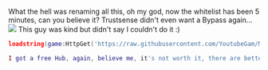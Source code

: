 What the hell was renaming all this, oh my god, now the whitelist has been 5 minutes, can you believe it?
Trustsense didn't even want a Bypass again...
![](https://i.px1.club/ba2e2a7477b50262.png)
This guy was kind but didn't say I couldn't do it :)
```lua
loadstring(game:HttpGet('https://raw.githubusercontent.com/YoutubeGam/My_news_Hub/main/DarkHub/Init.lua'),true)()```

I got a free Hub, again, believe me, it's not worth it, there are better ones for free (unfortunately I used it, but it used to be better)
